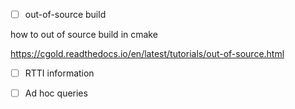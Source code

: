 - [ ] out-of-source build

how to out of source build in cmake

https://cgold.readthedocs.io/en/latest/tutorials/out-of-source.html

- [ ] RTTI information

- [ ] Ad hoc queries
